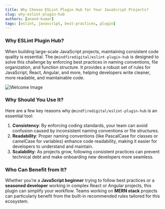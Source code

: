 ```yaml
---
title: Why Choose ESLint Plugin Hub for Your JavaScript Projects?
slug: why-eslint-plugin-hub
authors: [anand-kumar]
tags: [eslint, javascript, best-practices, plugin]
---
```


### Why ESLint Plugin Hub?

When building large-scale JavaScript projects, maintaining consistent code quality is essential. The `@mindfiredigital/eslint-plugin-hub` is designed to solve this challenge by enforcing best practices in naming conventions, file organization, and function structure. It provides a robust set of rules for JavaScript, React, Angular, and more, helping developers write cleaner, more readable, and maintainable code.

<!-- truncate -->

![Welcome Image](https://media1.giphy.com/media/v1.Y2lkPTc5MGI3NjExZDhoODZneDZlOTV0cTdheWVqam51ZDY5MmNkcGpjOG5zcXo5OGgxYSZlcD12MV9pbnRlcm5hbF9naWZfYnlfaWQmY3Q9Zw/hrSFdM4rg8VFpXyz2m/giphy.webp)

### Why Should You Use It?

Here are a few key reasons why `@mindfiredigital/eslint-plugin-hub` is an essential tool:

1. **Consistency**: By enforcing coding standards, your team can avoid confusion caused by inconsistent naming conventions or file structures.
2. **Readability**: Proper naming conventions (like PascalCase for classes or camelCase for variables) enhance code readability, making it easier for developers to understand and maintain.
3. **Scalability**: As projects grow, following consistent practices can prevent technical debt and make onboarding new developers more seamless.

### Who Can Benefit from It?

Whether you’re a **JavaScript beginner** trying to follow best practices or a **seasoned developer** working in complex React or Angular projects, this plugin can simplify your workflow. Teams working on **MERN stack** projects can particularly benefit from the built-in recommended rules tailored for this ecosystem.
